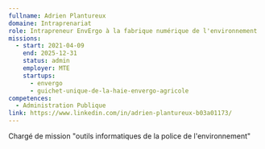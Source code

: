 ```yaml
---
fullname: Adrien Plantureux
domaine: Intraprenariat
role: Intrapreneur EnvErgo à la fabrique numérique de l'environnement
missions:
  - start: 2021-04-09
    end: 2025-12-31
    status: admin
    employer: MTE
    startups:
      - envergo
      - guichet-unique-de-la-haie-envergo-agricole
competences:
  - Administration Publique
link: https://www.linkedin.com/in/adrien-plantureux-b03a01173/
---
```

Chargé de mission "outils informatiques de la police de l'environnement"